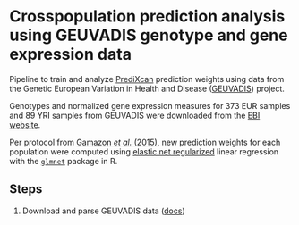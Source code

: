 # Crosspopulation prediction analysis using GEUVADIS genotype and gene expression data 
Pipeline to train and analyze [PrediXcan](https://github.com/hakyim/PrediXcan) prediction weights using data from the Genetic European Variation in Health and Disease ([GEUVADIS](www.geuvadis.org/web/geuvadis)) project.

Genotypes and normalized gene expression measures for 373 EUR samples and 89 YRI samples from GEUVADIS were downloaded from the [EBI website](https://www.ebi.ac.uk/arrayexpress/files/E-GEUV-1/analysis_results/).

Per protocol from [Gamazon _et al._ (2015)](https://www.ncbi.nlm.nih.gov/pubmed/26258848), new prediction weights for each population were computed using [elastic net regularized](https://en.wikipedia.org/wiki/Elastic_net_regularization) linear regression with the [`glmnet`](https://cran.r-project.org/web/packages/glmnet/index.html) package in R.

## Steps
1. Download and parse GEUVADIS data ([docs](./src/01_download_parse_data/README.md))
